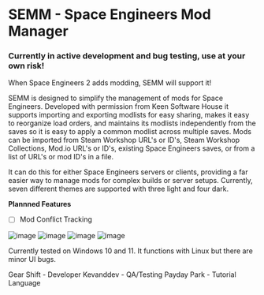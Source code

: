# SEMM - Space Engineers Mod Manager
### Currently in active development and bug testing, use at your own risk!

When Space Engineers 2 adds modding, SEMM will support it!

SEMM is designed to simplify the management of mods for Space Engineers. Developed with permission from Keen Software House it supports importing and exporting modlists for easy sharing, makes it easy to reorganize load orders, and maintains its modlists independently from the saves so it is easy to apply a common modlist across multiple saves. Mods can be imported from Steam Workshop URL's or ID's, Steam Workshop Collections, Mod.io URL's or ID's, existing Space Engineers saves, or from a list of URL's or mod ID's in a file.

It can do this for either Space Engineers servers or clients, providing a far easier way to manage mods for complex builds or server setups. Currently, seven different themes are supported with three light and four dark.

**Plannned Features**
* [ ] Mod Conflict Tracking

![image](https://github.com/user-attachments/assets/924d4329-8b38-4b85-9306-5459763f7aed)
![image](https://github.com/user-attachments/assets/59a67789-0c50-4cfb-9611-663cdaff192a)
![image](https://github.com/user-attachments/assets/267cbbf9-a457-4dbc-b863-f23a741b02ae)
![image](https://github.com/user-attachments/assets/1bf74be1-b2f1-44b9-a855-7d6029de2caa)



Currently tested on Windows 10 and 11. It functions with Linux but there are minor UI bugs.

Gear Shift - Developer
Kevanddev - QA/Testing
Payday Park - Tutorial Language

